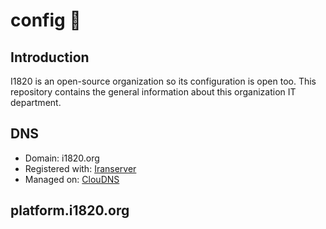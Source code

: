 # config :wrench:
## Introduction
I1820 is an open-source organization so its configuration is open too.
This repository contains the general information about this organization IT department.

## DNS
- Domain: i1820.org
- Registered with: [Iranserver](https://iranserver.com)
- Managed on: [ClouDNS](https://asia.cloudns.net)

## platform.i1820.org
